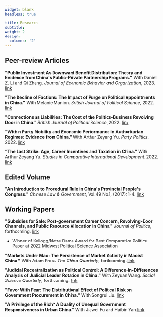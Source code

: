 ```yaml
---
widget: blank
headless: true

title: Research
subtitle:
weight: 2
design:
  columns: '2'
---
```


## Peer-review Articles

**"Public Investment As Downward Benefit Distribution: Theory and Evidence from China's Public-Private Partnership Programs."** With Daniel Z. Li and Qi Zhang. *Journal of Economic Behavior and Organization*, 2023. [link](https://www.sciencedirect.com/science/article/pii/S0167268123000987?utm_campaign=STMJ_AUTH_SERV_PUBLISHED&utm_medium=email&utm_acid=248459168&SIS_ID=&dgcid=STMJ_AUTH_SERV_PUBLISHED&CMX_ID=&utm_in=DM368176&utm_source=AC_)

**"The Decline of Factions: The Impact of Purge on Political Appointments in China."** With Melanie Manion. *British Journal of Political Science*, 2022. [link](https://www.cambridge.org/core/journals/british-journal-of-political-science/article/decline-of-factions-the-impact-of-a-broad-purge-on-political-decision-making-in-china/F7DE172435D36DABBA3B51A26BC692EA)

**"Connections as Liabilities: The Cost of the Politics-Business Revolving Door in China."** *British Journal of Political Science*, 2022. [link](https://www.cambridge.org/core/journals/british-journal-of-political-science/article/connections-as-liabilities-the-cost-of-the-politicsbusiness-revolving-door-in-china/3E0CA07D3A4DF1369A1D00078492ABE3)

**"Within Party Mobility and Economic Performance in Authoritarian Regimes: Evidence from China."** With Arthur Zeyang Yu. *Party Politics*. 2022. [link](https://journals.sagepub.com/doi/abs/10.1177/13540688221122345)

**“The Last Strike: Age, Career Incentives and Taxation in China.”** With Arthur Zeyang Yu. *Studies in Comparative International Development*. 2022. [link](https://link.springer.com/article/10.1007/s12116-022-09356-x)
 
## Edited Volume

**"An Introduction to Procedural Rule in China's Provincial People's Congress."** *Chinese Law \& Government*,  Vol.49 No.1, (2017): 1-4. [link](http://www.tandfonline.com/doi/full/10.1080/00094609.2017.1251771)

## Working Papers

**"Subsidies for Sale: Post-government Career Concern, Revolving-Door Channels, and Public Resource Allocation in China."** *Journal of Politics*, forthcoming. [link](https://papers.ssrn.com/sol3/papers.cfm?abstract_id=3839170)
- Winner of Kellogg/Notre Dame Award for Best Comparative Politics Paper at 2022 Midwest Political Science Association

**"Markets Under Mao: The Persistence of Market Activity in Maoist China."** With Adam Frost. *The China Quarterly*, forthcoming. [link](https://www.dropbox.com/s/fnk9xi11ssejcwm/Markets_Under_Mao.pdf?dl=0)

**"Judicial Recentralization as Political Control:
A Difference-in-Differences Analysis of Judicial Leader Rotation in China."** With Zeyuan Wang. *Social Science Quarterly*, forthcoming. [link](https://papers.ssrn.com/sol3/papers.cfm?abstract_id=3884714)

**"Favor With Fear: The Distributional Effect of Political Risk on Government Procurement in China."** With Songrui Liu. [link](https://papers.ssrn.com/sol3/papers.cfm?abstract_id=4338925)

**"A Privilege of the Rich? A Duality of Unequal Government Responsiveness in Urban China."** With Jiawei Fu and Haibin Yan.[link](https://papers.ssrn.com/sol3/papers.cfm?abstract_id=4253200)











